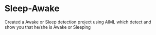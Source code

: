# Sleep-Awake
Created a Awake or Sleep detection project using AIML which detect and show you that he/she is Awake or Sleeping
